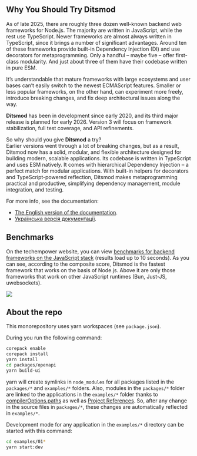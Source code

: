 ## Why You Should Try Ditsmod

As of late 2025, there are roughly three dozen well-known backend web frameworks for Node.js. The majority are written in JavaScript, while the rest use TypeScript. Newer frameworks are almost always written in TypeScript, since it brings a number of significant advantages. Around ten of these frameworks provide built-in Dependency Injection (DI) and use decorators for metaprogramming. Only a handful – maybe five – offer first-class modularity. And just about three of them have their codebase written in pure ESM.

It’s understandable that mature frameworks with large ecosystems and user bases can’t easily switch to the newest ECMAScript features. Smaller or less popular frameworks, on the other hand, can experiment more freely, introduce breaking changes, and fix deep architectural issues along the way.

**Ditsmod** has been in development since early 2020, and its third major release is planned for early 2026. Version 3 will focus on framework stabilization, full test coverage, and API refinements.

So why should you give **Ditsmod** a try?  
Earlier versions went through a lot of breaking changes, but as a result, Ditsmod now has a solid, modular, and flexible architecture designed for building modern, scalable applications. Its codebase is written in TypeScript and uses ESM natively. It comes with hierarchical Dependency Injection – a perfect match for modular applications. With built-in helpers for decorators and TypeScript-powered reflection, Ditsmod makes metaprogramming practical and productive, simplifying dependency management, module integration, and testing.

For more info, see the documentation:

- [The English version of the documentation](https://ditsmod.github.io/en/).
- [Українська версія документації](https://ditsmod.github.io/).

## Benchmarks

On the techempower website, you can view [benchmarks for backend frameworks on the JavaScript stack][4] (results load up to 10 seconds). As you can see, according to the composite score, Ditsmod is the fastest framework that works on the basis of Node.js. Above it are only those frameworks that work on other JavaScript runtimes (Bun, Just-JS, uwebsockets).

![](website/static/img/tech-empower-benchmarks.png)

## About the repo

This monorepository uses yarn workspaces (see `package.json`).

During you run the following command:

```bash
corepack enable
corepack install
yarn install
cd packages/openapi
yarn build-ui
```

yarn will create symlinks in `node_modules` for all packages listed in the `packages/*` and `examples/*` folders. Also, modules in the `packages/*` folder are linked to the applications in the `examples/*` folder thanks to [compilerOptions.paths][2] as well as [Project References][3]. So, after any change in the source files in `packages/*`, these changes are automatically reflected in `examples/*`.

Development mode for any application in the `examples/*` directory can be started with this command:

```bash
cd examples/01*
yarn start:dev
```

[1]: https://github.com/angular/angular
[2]: https://www.typescriptlang.org/tsconfig#paths
[3]: https://www.typescriptlang.org/docs/handbook/project-references.html
[4]: https://www.techempower.com/benchmarks/#section=test&runid=e8b36ecc-d623-48bb-936d-d043e9db2c13&l=zieepr-cjj
[5]: https://github.com/tanem/express-bookshelf-realworld-example-app
[6]: https://dev.to/kostyatretyak/nestjs-vs-ditsmod-injection-scopes-537o
[7]: https://x.com/kammysliwiec/status/1447892571376783360
[8]: https://github.com/nestjs/nest/issues/13817#issuecomment-2245130264
[9]: https://x.com/kammysliwiec/status/1859531066006032394
